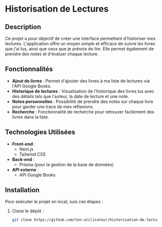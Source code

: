 # Historisation de Lectures

## Description

Ce projet a pour objectif de créer une interface permettant d'historiser mes lectures. L'application offre un moyen simple et efficace de suivre les livres que j'ai lus, ainsi que ceux que je prévois de lire. Elle permet également de prendre des notes et d'évaluer chaque lecture.

## Fonctionnalités

- **Ajout de livres** : Permet d'ajouter des livres à ma liste de lectures via l'API Google Books.
- **Historique de lectures** : Visualisation de l'historique des livres lus avec des détails tels que l'auteur, la date de lecture et une note.
- **Notes personnelles** : Possibilité de prendre des notes sur chaque livre pour garder une trace de mes réflexions.
- **Recherche** : Fonctionnalité de recherche pour retrouver facilement des livres dans la liste.

## Technologies Utilisées

- **Front-end** : 
  - Next.js
  - Tailwind CSS
- **Back-end** : 
  - Prisma (pour la gestion de la base de données)
- **API externe** : 
  - API Google Books

## Installation

Pour exécuter le projet en local, suis ces étapes :

1. Clone le dépôt :
   ```bash
   git clone https://github.com/ton-utilisateur/historisation-de-lectures.git
